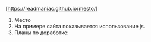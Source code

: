 [https://readmaniac.github.io/mesto/]
1. Место
2. На примере сайта показывается использование js.
3. Планы по доработке: 
